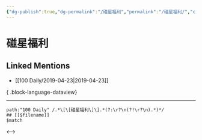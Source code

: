 ```yaml
---
{"dg-publish":true,"dg-permalink":"/碰星福利","permalink":"/碰星福利/","created":"2023-03-12T20:32:26.000+08:00","updated":"2023-03-12T20:32:29.000+08:00"}
---
```


# 碰星福利

## Linked Mentions
- [[100 Daily/2019-04-23\|2019-04-23]]

{ .block-language-dataview}

---

```expander
path:"100 Daily" /.*\[\[碰星福利\]\].*(?:\r?\n(?!\r?\n).*)*/
## [[$filename]]
$match
```

<-->